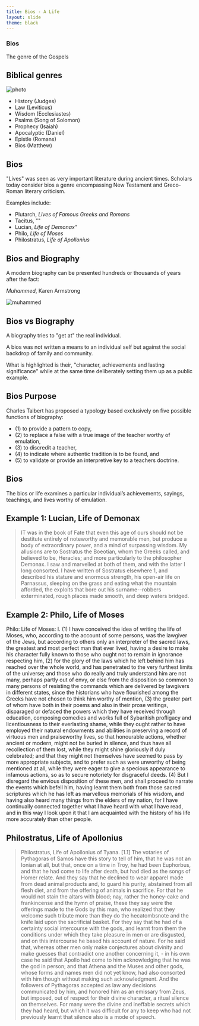 ```yaml
---
title: Bios - A Life
layout: slide
theme: black
---
```



<section data-background="http://www.keithbuhler.com/images/background-history.svg"> <!--Intro slide begin-->
<section data-background="http://cdn.history.com/sites/2/2013/11/julius-caesar.jpg"  data-markdown><!--Intro slide begin-->




# Bios
 

The genre of the Gospels


</section> <!--Intro Splash end-->
<section data-markdown>  <!--Overview Begin-->

## Biblical genres

![photo](https://bellatorchristi.com/wp-content/uploads/2016/11/four-gospel-writers.jpg)

- History (Judges)
- Law (Leviticus)
- Wisdom (Ecclesiastes)
- Psalms (Song of Solomon)
- Prophecy (Isaiah)
- Apocalyptic (Daniel)
- Epistle (Romans)
- Bios (Matthew)

</section><section data-markdown>

## Bios

"Lives" was seen as very important literature during ancient times. Scholars today consider bios a genre encompassing New Testament and Greco-Roman literary criticism. 

Examples include:  

- Plutarch, *Lives of Famous Greeks and Romans*
- Tacitus, ""
- Lucian, *Life of Demonax"*
- Philo, *Life of Moses*
- Philostratus, *Life of Apollonius*


</section><section data-markdown>

## Bios and Biography

A modern biography can be presented hundreds or thousands of years after the fact: 

*Muhammed*, Karen Armstrong

![muhammed](https://s-media-cache-ak0.pinimg.com/originals/8c/8e/70/8c8e70110eef4e593939577ecb02d318.jpg)


## Bios vs Biography

A biography tries to "get at" the real individual. 

A bios was not written a means to an individual self but against the social backdrop of family and community. 

What is highlighted is their, "character, achievements and lasting significance" while at the same time deliberately setting them up as a public example. 


## Bios Purpose

Charles Talbert has proposed a typology based exclusively on five possible functions of biography: 

- (1) to provide a pattern to copy, 
- (2) to replace a false with a true image of the teacher worthy of emulation, 
- (3) to discredit a teacher, 
- (4) to indicate where authentic tradition is to be found, and 
- (5) to validate or provide an interpretive key to a teachers doctrine.


## Bios

The bios or life examines a particular individual’s achievements, sayings, teachings, and lives worthy of emulation. 


## Example 1: Lucian, Life of Demonax

>IT was in the book of Fate that even this age of ours should not be destitute entirely of noteworthy and memorable men, but produce a body of extraordinary power, and a mind of surpassing wisdom. My allusions are to Sostratus the Boeotian, whom the Greeks called, and believed to be, Heracles; and more particularly to the philosopher Demonax. I saw and marvelled at both of them, and with the latter I long consorted. I have written of Sostratus elsewhere 1, and described his stature and enormous strength, his open-air life on Parnassus, sleeping on the grass and eating what the mountain afforded, the exploits that bore out his surname--robbers exterminated, rough places made smooth, and deep waters bridged.


## Example 2: Philo, Life of Moses

Philo: Life of Moses: I. (1) I have conceived the idea of writing the life of Moses, who, according to the account of some persons, was the lawgiver of the Jews, but according to others only an interpreter of the sacred laws, the greatest and most perfect man that ever lived, having a desire to make his character fully known to those who ought not to remain in ignorance respecting him, (2) for the glory of the laws which he left behind him has reached over the whole world, and has penetrated to the very furthest limits of the universe; and those who do really and truly understand him are not many, perhaps partly out of envy, or else from the disposition so common to many persons of resisting the commands which are delivered by lawgivers in different states, since the historians who have flourished among the Greeks have not chosen to think him worthy of mention, (3) the greater part of whom have both in their poems and also in their prose writings, disparaged or defaced the powers which they have received through education, composing comedies and works full of Sybaritish profligacy and licentiousness to their everlasting shame, while they ought rather to have employed their natural endowments and abilities in preserving a record of virtuous men and praiseworthy lives, so that honourable actions, whether ancient or modern, might not be buried in silence, and thus have all recollection of them lost, while they might shine gloriously if duly celebrated; and that they might not themselves have seemed to pass by more appropriate subjects, and to prefer such as were unworthy of being mentioned at all, while they were eager to give a specious appearance to infamous actions, so as to secure notoriety for disgraceful deeds. (4) But I disregard the envious disposition of these men, and shall proceed to narrate the events which befell him, having learnt them both from those sacred scriptures which he has left as marvellous memorials of his wisdom, and having also heard many things from the elders of my nation, for I have continually connected together what I have heard with what I have read, and in this way I look upon it that I am acquainted with the history of his life more accurately than other people.

## Philostratus, Life of Apollonius

>Philostratus, Life of Apollonius of Tyana.
[1.1] The votaries of Pythagoras of Samos have this story to tell of him, that he was not an Ionian at all, but that, once on a time in Troy, he had been Euphorbus, and that he had come to life after death, but had died as the songs of Homer relate. And they say that he declined to wear apparel made from dead animal products and, to guard his purity, abstained from all flesh diet, and from the offering of animals in sacrifice. For that he would not stain the altars with blood; nay, rather the honey-cake and frankincense and the hymn of praise, these they say were the offerings made to the Gods by this man, who realized that they welcome such tribute more than they do the hecatombsnote and the knife laid upon the sacrificial basket.
For they say that he had of a certainty social intercourse with the gods, and learnt from them the conditions under which they take pleasure in men or are disgusted, and on this intercourse he based his account of nature. For he said that, whereas other men only make conjectures about divinity and make guesses that contradict one another concerning it, - in his own case he said that Apollo had come to him acknowledging that he was the god in person; and that Athena and the Muses and other gods, whose forms and names men did not yet know, had also consorted with him though without making such acknowledgment.
And the followers of Pythagoras accepted as law any decisions communicated by him, and honored him as an emissary from Zeus, but imposed, out of respect for their divine character, a ritual silence on themselves. For many were the divine and ineffable secrets which they had heard, but which it was difficult for any to keep who had not previously learnt that silence also is a mode of speech.



</section><!--Overview end-->
<section data-background="https://pursuingveritasdotcom.files.wordpress.com/2014/08/apostolic-fathers.jpeg" data-markdown>



